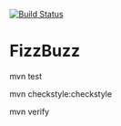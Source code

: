 [![Build Status](https://travis-ci.com/rebootshen/FizzBuzz.svg?branch=master)](https://travis-ci.com/rebootshen/FizzBuzz)
<br />

# FizzBuzz

mvn test

mvn checkstyle:checkstyle

mvn verify
